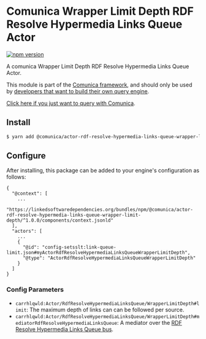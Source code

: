 # Comunica Wrapper Limit Depth RDF Resolve Hypermedia Links Queue Actor

[![npm version](https://badge.fury.io/js/%40comunica%2Factor-rdf-resolve-hypermedia-links-queue-wrapper-limit-depth.svg)](https://www.npmjs.com/package/@comunica/actor-rdf-resolve-hypermedia-links-queue-wrapper-limit-depth)

A comunica Wrapper Limit Depth RDF Resolve Hypermedia Links Queue Actor.

This module is part of the [Comunica framework](https://github.com/comunica/comunica),
and should only be used by [developers that want to build their own query engine](https://comunica.dev/docs/modify/).

[Click here if you just want to query with Comunica](https://comunica.dev/docs/query/).

## Install

```bash
$ yarn add @comunica/actor-rdf-resolve-hypermedia-links-queue-wrapper-limit-depth
```

## Configure

After installing, this package can be added to your engine's configuration as follows:
```text
{
  "@context": [
    ...
    "https://linkedsoftwaredependencies.org/bundles/npm/@comunica/actor-rdf-resolve-hypermedia-links-queue-wrapper-limit-depth/^1.0.0/components/context.jsonld"  
  ],
  "actors": [
    ...
    {
      "@id": "config-setsslt:link-queue-limit.json#myActorRdfResolveHypermediaLinksQueueWrapperLimitDepth",
      "@type": "ActorRdfResolveHypermediaLinksQueueWrapperLimitDepth"
    }
  ]
}
```

### Config Parameters

* `carrhlqwld:Actor/RdfResolveHypermediaLinksQueue/WrapperLimitDepth#limit`: The maximum depth of links can can be followed per source.
* `carrhlqwld:Actor/RdfResolveHypermediaLinksQueue/WrapperLimitDepth#mediatorRdfResolveHypermediaLinksQueue`: A mediator over the [RDF Resolve Hypermedia Links Queue bus](https://github.com/comunica/comunica/tree/master/packages/bus-rdf-resolve-hypermedia-links-queue).
